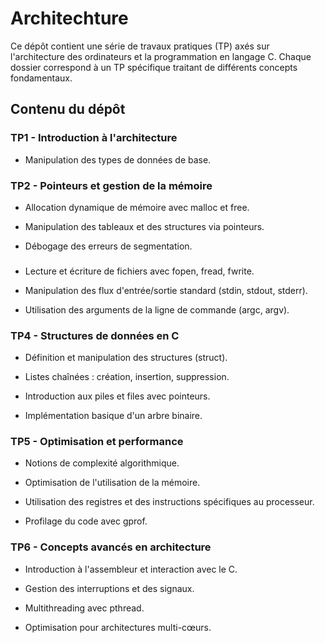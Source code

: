 # Architechture

Ce dépôt contient une série de travaux pratiques (TP) axés sur l'architecture des ordinateurs et la programmation en langage C. Chaque dossier correspond à un TP spécifique traitant de différents concepts fondamentaux.

## Contenu du dépôt

### TP1 - Introduction à l'architecture 

- Manipulation des types de données de base.

### TP2 - Pointeurs et gestion de la mémoire

- Allocation dynamique de mémoire avec malloc et free.
  
- Manipulation des tableaux et des structures via pointeurs.
  
- Débogage des erreurs de segmentation.

### 

- Lecture et écriture de fichiers avec fopen, fread, fwrite.

- Manipulation des flux d'entrée/sortie standard (stdin, stdout, stderr).

- Utilisation des arguments de la ligne de commande (argc, argv).

### TP4 - Structures de données en C

- Définition et manipulation des structures (struct).

- Listes chaînées : création, insertion, suppression.

- Introduction aux piles et files avec pointeurs.

- Implémentation basique d'un arbre binaire.

### TP5 - Optimisation et performance

- Notions de complexité algorithmique.

- Optimisation de l'utilisation de la mémoire.

- Utilisation des registres et des instructions spécifiques au processeur.

- Profilage du code avec gprof.

### TP6 - Concepts avancés en architecture

- Introduction à l'assembleur et interaction avec le C.

- Gestion des interruptions et des signaux.

- Multithreading avec pthread.

- Optimisation pour architectures multi-cœurs.






